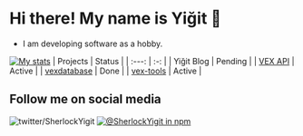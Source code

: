 # Hi there! My name is Yiğit 👋
+ I am developing software as a hobby.

[![My stats](https://github-readme-stats.vercel.app/api?username=SherlockYigit&show_icons=true&theme=synthwave&include_all_commits=true)](https://github-readme-stats.vercel.app/api?username=SherlockYigit&show_icons=true&theme=synthwave&include_all_commits=true)
| Projects | Status  | 
| :---:   | :-: | 
| Yiğit Blog | Pending |
| [VEX API](https://vex-api.glitch.me/) | Active |
| [vexdatabase](https://npmjs.com/vexdatabase) | Done |
| [vex-tools](https://npmjs.com/vex-tools) | Active |

## Follow me on social media
![twitter/SherlockYigit](https://img.shields.io/twitter/follow/SherlockYigit?style=social)
[![@SherlockYigit in npm](https://img.shields.io/twitter/url?label=SherlockYigit&logo=npm&style=flat-square&url=https://mpmjs.com/~yigitavci1894)](https://npmjs.com/~yigitavci1894)

